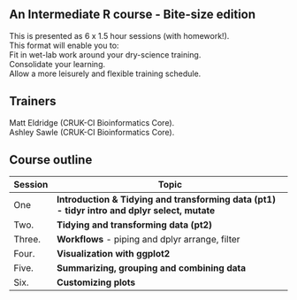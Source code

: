 ## An Intermediate R course - Bite-size edition
This is presented as 6 x 1.5 hour sessions (with homework!).  
This format will enable you to:   
Fit in wet-lab work around your dry-science training.   
Consolidate your learning.  
Allow a more leisurely and flexible training schedule.  

## Trainers
Matt Eldridge (CRUK-CI Bioinformatics Core).   
Ashley Sawle  (CRUK-CI Bioinformatics Core).   

## Course outline

Session         | Topic
----------------|---------------------------
One             | **Introduction & Tidying and transforming data (pt1) - tidyr intro and dplyr select, mutate**
Two.            | **Tidying and transforming data (pt2)**
Three.          | **Workflows** - piping and dplyr arrange, filter
Four.           | **Visualization with ggplot2**
Five.           | **Summarizing, grouping and combining data**
Six.            | **Customizing plots**
